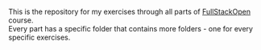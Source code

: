 This is the repository for my exercises through all parts of [FullStackOpen](https://fullstackopen.com) course.\
Every part has a specific folder that contains more folders - one for every specific exercises.
